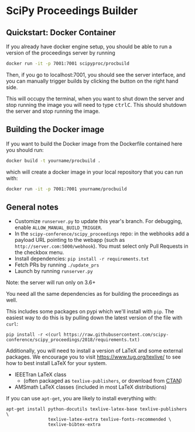 # SciPy Proceedings Builder

## Quickstart: Docker Container

If you already have docker engine setup, you should be able to run a version of the proceedings server by running 

```bash
docker run -it -p 7001:7001 scipyproc/procbuild
```

Then, if you go to localhost:7001, you should see the server interface, and you
can manually trigger builds by clicking the button on the right hand side.

This will occupy the terminal, when you want to shut down the server and stop
running the image you will need to type <kbd>ctrl</kbd><kbd>C</kbd>. This should
shutdown the server and stop running the image.

## Building the Docker image

If you want to build the Docker image from the Dockerfile contained here you should run:

```bash
docker build -t yourname/procbuild .
```

which will create a docker image in your local repository that you can run with:

```bash
docker run -it -p 7001:7001 yourname/procbuild
```

## General notes

- Customize `runserver.py` to update this year's branch.
  For debugging, enable `ALLOW_MANUAL_BUILD_TRIGGER`.
- In the `scipy-conference/scipy_proceedings` repo: in the webhooks add a payload 
  URL pointing to the webapp (such as `http://server.com:5000/webhook`). You must 
  select only Pull Requests in the checkbox menu.
- Install dependencies: `pip install -r requirements.txt`
- Fetch PRs by running `./update_prs`
- Launch by running `runserver.py`

Note: the server will run only on 3.6+

You need all the same dependencies as for building the proceedings as well.

This includes some packages on pypi which we'll install with `pip`. The easiest
way to do this is by pulling down the latest version of the file with `curl`:

```
pip install -r <(curl https://raw.githubusercontent.com/scipy-conference/scipy_proceedings/2018/requirements.txt)
```

Additionally, you will need to install a version of LaTeX and some external
packages. We encourage you to visit https://www.tug.org/texlive/ to see how to
best install LaTeX for your system.

 - IEEETran LaTeX class
     - (often packaged as `texlive-publishers`, or download from
       [CTAN](http://www.ctan.org/tex-archive/macros/latex/contrib/IEEEtran/))
 - AMSmath LaTeX classes (included in most LaTeX distributions)

If you can use `apt-get`, you are likely to install everything with:

```
apt-get install python-docutils texlive-latex-base texlive-publishers \
                texlive-latex-extra texlive-fonts-recommended \
                texlive-bibtex-extra
```



